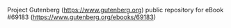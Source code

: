 Project Gutenberg (https://www.gutenberg.org) public repository for
eBook #69183 (https://www.gutenberg.org/ebooks/69183)
